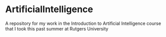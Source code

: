 # ArtificialIntelligence
A repository for my work in the Introduction to Artificial Intelligence course that I took this past summer at Rutgers University

